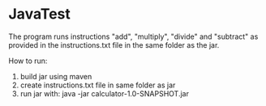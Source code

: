 # JavaTest
The program runs instructions "add", "multiply", "divide" and "subtract" as provided in the instructions.txt file in the same folder as the jar.

How to run:
1. build jar using maven
2. create instructions.txt file in same folder as jar
2. run jar with: java -jar calculator-1.0-SNAPSHOT.jar
